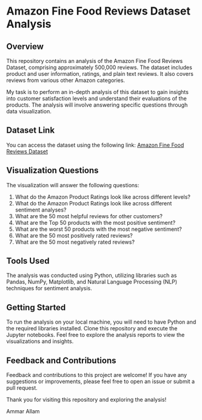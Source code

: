 # Amazon Fine Food Reviews Dataset Analysis

## Overview

This repository contains an analysis of the Amazon Fine Food Reviews Dataset, comprising approximately 500,000 reviews. The dataset includes product and user information, ratings, and plain text reviews. It also covers reviews from various other Amazon categories.

My task is to perform an in-depth analysis of this dataset to gain insights into customer satisfaction levels and understand their evaluations of the products. The analysis will involve answering specific questions through data visualization.

## Dataset Link

You can access the dataset using the following link: [Amazon Fine Food Reviews Dataset](https://2u.pw/O3oOa2O)

## Visualization Questions

The visualization will answer the following questions:

1. What do the Amazon Product Ratings look like across different levels?
2. What do the Amazon Product Ratings look like across different sentiment analyses?
3. What are the 50 most helpful reviews for other customers?
4. What are the Top 50 products with the most positive sentiment?
5. What are the worst 50 products with the most negative sentiment?
6. What are the 50 most positively rated reviews?
7. What are the 50 most negatively rated reviews?

## Tools Used

The analysis was conducted using Python, utilizing libraries such as Pandas, NumPy, Matplotlib, and Natural Language Processing (NLP) techniques for sentiment analysis.


## Getting Started

To run the analysis on your local machine, you will need to have Python and the required libraries installed. Clone this repository and execute the Jupyter notebooks.
Feel free to explore the analysis reports to view the visualizations and insights.

## Feedback and Contributions

Feedback and contributions to this project are welcome! If you have any suggestions or improvements, please feel free to open an issue or submit a pull request.

Thank you for visiting this repository and exploring the analysis!

Ammar Allam
